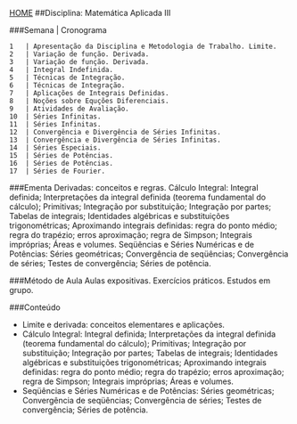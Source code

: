 [HOME](https://github.com/Webschool-io/Ensino-Superior-de-Informatica-GRATUITO) 
##Disciplina: Matemática Aplicada III

###Semana | Cronograma
```
1	| Apresentação da Disciplina e Metodologia de Trabalho. Limite.
2	| Variação de função. Derivada.
3	| Variação de função. Derivada.
4	| Integral Indefinida.
5	| Técnicas de Integração.
6	| Técnicas de Integração.
7	| Aplicações de Integrais Definidas.
8	| Noções sobre Equções Diferenciais.
9	| Atividades de Avaliação.
10	| Séries Infinitas.
11	| Séries Infinitas.
12	| Convergência e Divergência de Séries Infinitas.
13	| Convergência e Divergência de Séries Infinitas.
14	| Séries Especiais.
15	| Séries de Potências.
16	| Séries de Potências.
17	| Séries de Fourier.

```
###Ementa
Derivadas: conceitos e regras. Cálculo Integral: Integral definida; Interpretações da integral definida (teorema fundamental do cálculo); Primitivas; Integração por substituição; Integração por partes; Tabelas de integrais; Identidades algébricas e substituições trigonométricas; Aproximando integrais definidas: regra do ponto médio; regra do trapézio; erros aproximação; regra de Simpson; Integrais impróprias; Áreas e volumes. Seqüências e Séries Numéricas e de Potências: Séries geométricas; Convergência de seqüências; Convergência de séries; Testes de convergência; Séries de potência.

###Método de Aula
Aulas expositivas. Exercícios práticos. Estudos em grupo.

###Conteúdo
- Limite e derivada: conceitos elementares e aplicações.
- Cálculo Integral: Integral definida; Interpretações da integral definida (teorema fundamental do cálculo); Primitivas; Integração por substituição; Integração por partes; Tabelas de integrais; Identidades algébricas e substituições trigonométricas; Aproximando integrais definidas: regra do ponto médio; regra do trapézio; erros aproximação; regra de Simpson; Integrais impróprias; Áreas e volumes.
- Seqüências e Séries Numéricas e de Potências: Séries geométricas; Convergência de seqüências; Convergência de séries; Testes de convergência; Séries de potência.